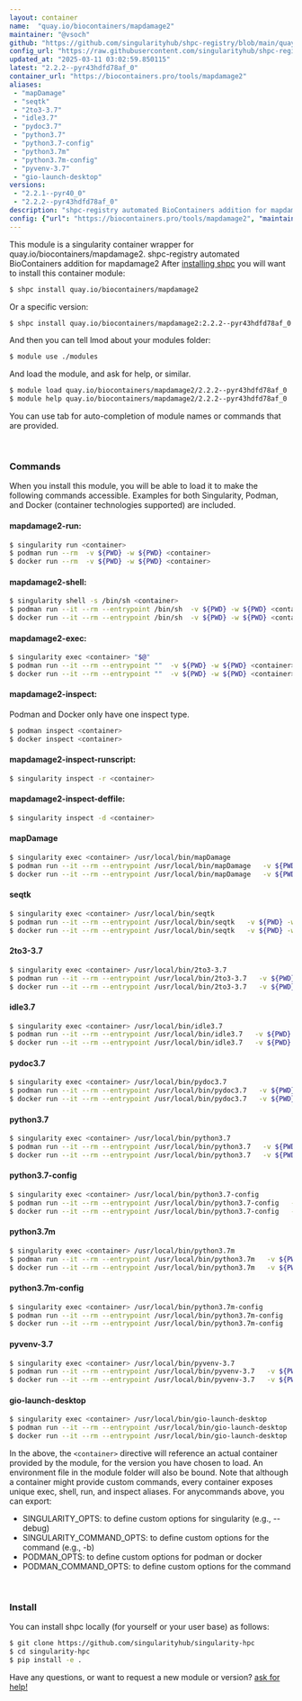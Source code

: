 ```yaml
---
layout: container
name:  "quay.io/biocontainers/mapdamage2"
maintainer: "@vsoch"
github: "https://github.com/singularityhub/shpc-registry/blob/main/quay.io/biocontainers/mapdamage2/container.yaml"
config_url: "https://raw.githubusercontent.com/singularityhub/shpc-registry/main/quay.io/biocontainers/mapdamage2/container.yaml"
updated_at: "2025-03-11 03:02:59.850115"
latest: "2.2.2--pyr43hdfd78af_0"
container_url: "https://biocontainers.pro/tools/mapdamage2"
aliases:
 - "mapDamage"
 - "seqtk"
 - "2to3-3.7"
 - "idle3.7"
 - "pydoc3.7"
 - "python3.7"
 - "python3.7-config"
 - "python3.7m"
 - "python3.7m-config"
 - "pyvenv-3.7"
 - "gio-launch-desktop"
versions:
 - "2.2.1--pyr40_0"
 - "2.2.2--pyr43hdfd78af_0"
description: "shpc-registry automated BioContainers addition for mapdamage2"
config: {"url": "https://biocontainers.pro/tools/mapdamage2", "maintainer": "@vsoch", "description": "shpc-registry automated BioContainers addition for mapdamage2", "latest": {"2.2.2--pyr43hdfd78af_0": "sha256:d2a88384d7082e3f0ef42eef072421b847e839809196f07185f5064c95bcc6ca"}, "tags": {"2.2.1--pyr40_0": "sha256:12d0be7dba8a81b937faf6a78dbf8b6c80efcb4840fb6b2e2bb95db5982daeaf", "2.2.2--pyr43hdfd78af_0": "sha256:d2a88384d7082e3f0ef42eef072421b847e839809196f07185f5064c95bcc6ca"}, "docker": "quay.io/biocontainers/mapdamage2", "aliases": {"mapDamage": "/usr/local/bin/mapDamage", "seqtk": "/usr/local/bin/seqtk", "2to3-3.7": "/usr/local/bin/2to3-3.7", "idle3.7": "/usr/local/bin/idle3.7", "pydoc3.7": "/usr/local/bin/pydoc3.7", "python3.7": "/usr/local/bin/python3.7", "python3.7-config": "/usr/local/bin/python3.7-config", "python3.7m": "/usr/local/bin/python3.7m", "python3.7m-config": "/usr/local/bin/python3.7m-config", "pyvenv-3.7": "/usr/local/bin/pyvenv-3.7", "gio-launch-desktop": "/usr/local/bin/gio-launch-desktop"}}
---
```


This module is a singularity container wrapper for quay.io/biocontainers/mapdamage2.
shpc-registry automated BioContainers addition for mapdamage2
After [installing shpc](#install) you will want to install this container module:


```bash
$ shpc install quay.io/biocontainers/mapdamage2
```

Or a specific version:

```bash
$ shpc install quay.io/biocontainers/mapdamage2:2.2.2--pyr43hdfd78af_0
```

And then you can tell lmod about your modules folder:

```bash
$ module use ./modules
```

And load the module, and ask for help, or similar.

```bash
$ module load quay.io/biocontainers/mapdamage2/2.2.2--pyr43hdfd78af_0
$ module help quay.io/biocontainers/mapdamage2/2.2.2--pyr43hdfd78af_0
```

You can use tab for auto-completion of module names or commands that are provided.

<br>

### Commands

When you install this module, you will be able to load it to make the following commands accessible.
Examples for both Singularity, Podman, and Docker (container technologies supported) are included.

#### mapdamage2-run:

```bash
$ singularity run <container>
$ podman run --rm  -v ${PWD} -w ${PWD} <container>
$ docker run --rm  -v ${PWD} -w ${PWD} <container>
```

#### mapdamage2-shell:

```bash
$ singularity shell -s /bin/sh <container>
$ podman run --it --rm --entrypoint /bin/sh  -v ${PWD} -w ${PWD} <container>
$ docker run --it --rm --entrypoint /bin/sh  -v ${PWD} -w ${PWD} <container>
```

#### mapdamage2-exec:

```bash
$ singularity exec <container> "$@"
$ podman run --it --rm --entrypoint ""  -v ${PWD} -w ${PWD} <container> "$@"
$ docker run --it --rm --entrypoint ""  -v ${PWD} -w ${PWD} <container> "$@"
```

#### mapdamage2-inspect:

Podman and Docker only have one inspect type.

```bash
$ podman inspect <container>
$ docker inspect <container>
```

#### mapdamage2-inspect-runscript:

```bash
$ singularity inspect -r <container>
```

#### mapdamage2-inspect-deffile:

```bash
$ singularity inspect -d <container>
```


#### mapDamage

```bash
$ singularity exec <container> /usr/local/bin/mapDamage
$ podman run --it --rm --entrypoint /usr/local/bin/mapDamage   -v ${PWD} -w ${PWD} <container> -c " $@"
$ docker run --it --rm --entrypoint /usr/local/bin/mapDamage   -v ${PWD} -w ${PWD} <container> -c " $@"
```


#### seqtk

```bash
$ singularity exec <container> /usr/local/bin/seqtk
$ podman run --it --rm --entrypoint /usr/local/bin/seqtk   -v ${PWD} -w ${PWD} <container> -c " $@"
$ docker run --it --rm --entrypoint /usr/local/bin/seqtk   -v ${PWD} -w ${PWD} <container> -c " $@"
```


#### 2to3-3.7

```bash
$ singularity exec <container> /usr/local/bin/2to3-3.7
$ podman run --it --rm --entrypoint /usr/local/bin/2to3-3.7   -v ${PWD} -w ${PWD} <container> -c " $@"
$ docker run --it --rm --entrypoint /usr/local/bin/2to3-3.7   -v ${PWD} -w ${PWD} <container> -c " $@"
```


#### idle3.7

```bash
$ singularity exec <container> /usr/local/bin/idle3.7
$ podman run --it --rm --entrypoint /usr/local/bin/idle3.7   -v ${PWD} -w ${PWD} <container> -c " $@"
$ docker run --it --rm --entrypoint /usr/local/bin/idle3.7   -v ${PWD} -w ${PWD} <container> -c " $@"
```


#### pydoc3.7

```bash
$ singularity exec <container> /usr/local/bin/pydoc3.7
$ podman run --it --rm --entrypoint /usr/local/bin/pydoc3.7   -v ${PWD} -w ${PWD} <container> -c " $@"
$ docker run --it --rm --entrypoint /usr/local/bin/pydoc3.7   -v ${PWD} -w ${PWD} <container> -c " $@"
```


#### python3.7

```bash
$ singularity exec <container> /usr/local/bin/python3.7
$ podman run --it --rm --entrypoint /usr/local/bin/python3.7   -v ${PWD} -w ${PWD} <container> -c " $@"
$ docker run --it --rm --entrypoint /usr/local/bin/python3.7   -v ${PWD} -w ${PWD} <container> -c " $@"
```


#### python3.7-config

```bash
$ singularity exec <container> /usr/local/bin/python3.7-config
$ podman run --it --rm --entrypoint /usr/local/bin/python3.7-config   -v ${PWD} -w ${PWD} <container> -c " $@"
$ docker run --it --rm --entrypoint /usr/local/bin/python3.7-config   -v ${PWD} -w ${PWD} <container> -c " $@"
```


#### python3.7m

```bash
$ singularity exec <container> /usr/local/bin/python3.7m
$ podman run --it --rm --entrypoint /usr/local/bin/python3.7m   -v ${PWD} -w ${PWD} <container> -c " $@"
$ docker run --it --rm --entrypoint /usr/local/bin/python3.7m   -v ${PWD} -w ${PWD} <container> -c " $@"
```


#### python3.7m-config

```bash
$ singularity exec <container> /usr/local/bin/python3.7m-config
$ podman run --it --rm --entrypoint /usr/local/bin/python3.7m-config   -v ${PWD} -w ${PWD} <container> -c " $@"
$ docker run --it --rm --entrypoint /usr/local/bin/python3.7m-config   -v ${PWD} -w ${PWD} <container> -c " $@"
```


#### pyvenv-3.7

```bash
$ singularity exec <container> /usr/local/bin/pyvenv-3.7
$ podman run --it --rm --entrypoint /usr/local/bin/pyvenv-3.7   -v ${PWD} -w ${PWD} <container> -c " $@"
$ docker run --it --rm --entrypoint /usr/local/bin/pyvenv-3.7   -v ${PWD} -w ${PWD} <container> -c " $@"
```


#### gio-launch-desktop

```bash
$ singularity exec <container> /usr/local/bin/gio-launch-desktop
$ podman run --it --rm --entrypoint /usr/local/bin/gio-launch-desktop   -v ${PWD} -w ${PWD} <container> -c " $@"
$ docker run --it --rm --entrypoint /usr/local/bin/gio-launch-desktop   -v ${PWD} -w ${PWD} <container> -c " $@"
```



In the above, the `<container>` directive will reference an actual container provided
by the module, for the version you have chosen to load. An environment file in the
module folder will also be bound. Note that although a container
might provide custom commands, every container exposes unique exec, shell, run, and
inspect aliases. For anycommands above, you can export:

 - SINGULARITY_OPTS: to define custom options for singularity (e.g., --debug)
 - SINGULARITY_COMMAND_OPTS: to define custom options for the command (e.g., -b)
 - PODMAN_OPTS: to define custom options for podman or docker
 - PODMAN_COMMAND_OPTS: to define custom options for the command

<br>

### Install

You can install shpc locally (for yourself or your user base) as follows:

```bash
$ git clone https://github.com/singularityhub/singularity-hpc
$ cd singularity-hpc
$ pip install -e .
```

Have any questions, or want to request a new module or version? [ask for help!](https://github.com/singularityhub/singularity-hpc/issues)